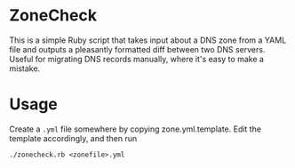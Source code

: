 # ZoneCheck

This is a simple Ruby script that takes input about a DNS zone from a YAML file
and outputs a pleasantly formatted diff between two DNS servers. Useful for
migrating DNS records manually, where it's easy to make a mistake.

# Usage

Create a `.yml` file somewhere by copying zone.yml.template. Edit the template
accordingly, and then run

```
./zonecheck.rb <zonefile>.yml
```

